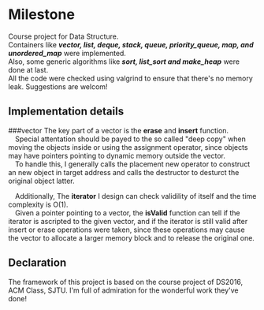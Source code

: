 # Milestone
Course project for Data Structure.  
Containers like ***vector, list, deque, stack, queue, priority\_queue, map, and unordered\_map*** were implemented.  
Also, some generic algorithms like ***sort, list\_sort and make\_heap*** were done at last.  
All the code were checked using valgrind to ensure that there's no memory leak. Suggestions are welcom!
## Implementation details
###vector
The key part of a vector is the __erase__ and __insert__ function.  
&emsp;Special attentation should be payed to the so called "deep copy" when moving the objects inside or using the assignment operator, since objects may have pointers pointing to dynamic memory outside the vector.  
&emsp;To handle this, I generally calls the placement new operator to construct an new object in target address and calls the destructor to desturct the original object latter.  
  
&emsp;Additionally, The __iterator__ I design can check validility of itself and the time complexity is O(1).  
&emsp;Given a pointer pointing to a vector, the __isValid__ function can tell if the iterator is ascripted to the given vector, and if the iterator is still valid after insert or erase operations were taken, since these operations may cause the vector to allocate a larger memory block and to release the original one.
## Declaration
The framework of this project is based on the course project of DS2016, ACM Class, SJTU. I'm full of admiration for the wonderful work they've done!
